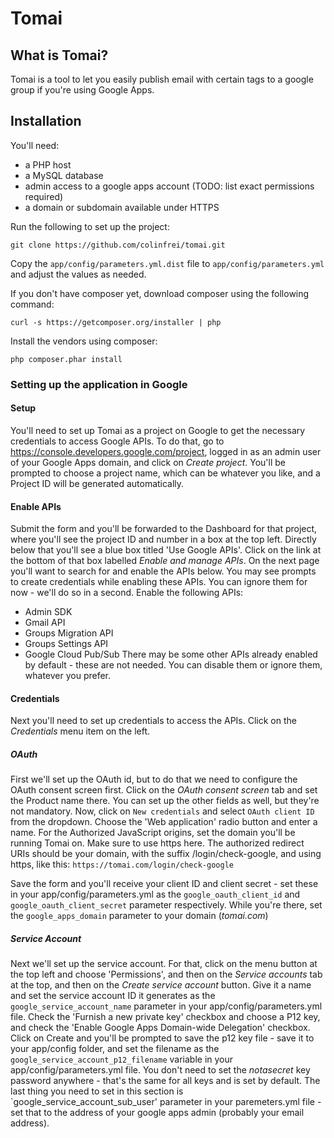 # Tomai

## What is Tomai?
Tomai is a tool to let you easily publish email with certain tags to a google group if you're using Google Apps. 

## Installation
You'll need:
- a PHP host
- a MySQL database
- admin access to a google apps account (TODO: list exact permissions required)
- a domain or subdomain available under HTTPS

Run the following to set up the project:

    git clone https://github.com/colinfrei/tomai.git

Copy the `app/config/parameters.yml.dist` file to `app/config/parameters.yml` and adjust the values as needed.

If you don't have composer yet, download composer using the following command:

    curl -s https://getcomposer.org/installer | php
    
Install the vendors using composer:
    
    php composer.phar install

### Setting up the application in Google
#### Setup
You'll need to set up Tomai as a project on Google to get the necessary credentials to access Google APIs. To do that,
go to https://console.developers.google.com/project, logged in as an admin user of your Google Apps domain, and click on
_Create project_. You'll be prompted to choose a project name, which can be whatever you like, and a Project ID will be generated automatically.

#### Enable APIs
Submit the form and you'll be forwarded to the Dashboard for that project, where you'll see the project ID and number in a box at the top left. Directly below that you'll see a blue box titled 'Use Google APIs'. Click on the link at the bottom of that box labelled _Enable and manage APIs_.
On the next page you'll want to search for and enable the APIs below. You may see prompts to create credentials while enabling these APIs. You can ignore them for now - we'll do so in a second.
Enable the following APIs: 
- Admin SDK
- Gmail API
- Groups Migration API
- Groups Settings API
- Google Cloud Pub/Sub
There may be some other APIs already enabled by default - these are not needed. You can disable them or ignore them, whatever you prefer.

#### Credentials
Next you'll need to set up credentials to access the APIs. Click on the _Credentials_ menu item on the left.

##### OAuth
First we'll set up the OAuth id, but to do that we need to configure the OAuth consent screen first. Click on the _OAuth consent screen_ tab and set the Product name there. You can set up the other fields as well, but they're not mandatory.
Now, click on `New credentials` and select `OAuth client ID` from the dropdown. Choose the 'Web application' radio button and enter a name.
For the Authorized JavaScript origins, set the domain you'll be running Tomai on. Make sure to use https here.
The authorized redirect URIs should be your domain, with the suffix /login/check-google, and using https, like this: `https://tomai.com/login/check-google`

Save the form and you'll receive your client ID and client secret - set these in your app/config/parameters.yml as the `google_oauth_client_id` and `google_oauth_client_secret` parameter respectively.
While you're there, set the `google_apps_domain` parameter to your domain (_tomai.com_)

##### Service Account
Next we'll set up the service account. For that, click on the menu button at the top left and choose 'Permissions', and then on the _Service accounts_ tab at the top, and then on the _Create service account_ button.
Give it a name and set the service account ID it generates as the `google_service_account_name` parameter in your app/config/parameters.yml file. Check the 'Furnish a new private key' checkbox and choose a P12 key, and check the 'Enable Google Apps Domain-wide Delegation' checkbox.
Click on Create and you'll be prompted to save the p12 key file - save it to your app/config folder, and set the filename as the `google_service_account_p12_filename` variable in your app/config/parameters.yml file.
You don't need to set the _notasecret_ key password anywhere - that's the same for all keys and is set by default.
The last thing you need to set in this section is `google_service_account_sub_user' parameter in your paremeters.yml file - set that to the address of your google apps admin (probably your email address).
